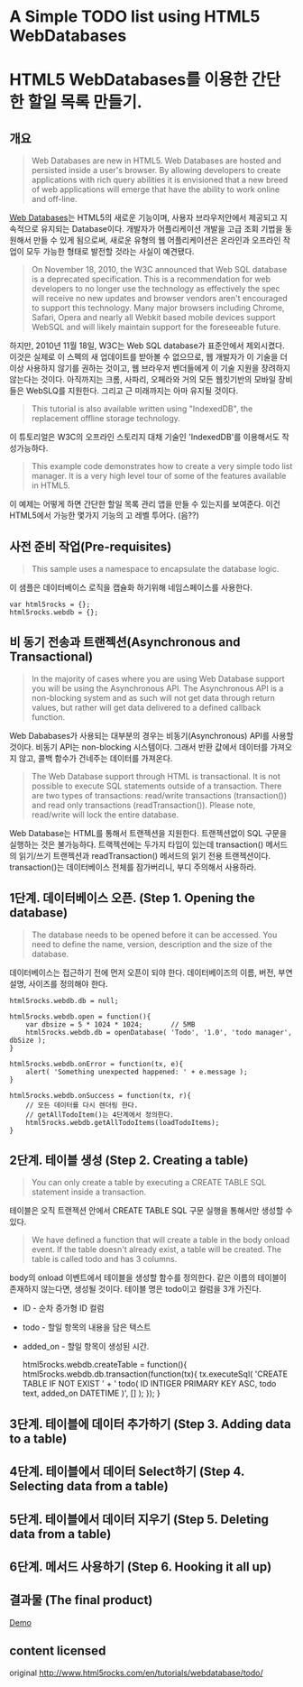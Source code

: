 # A Simple TODO list using HTML5 WebDatabases
# HTML5 WebDatabases를 이용한 간단한 할일 목록 만들기.

## 개요
> Web Databases are new in HTML5. Web Databases are hosted and persisted inside a user's browser. By allowing developers to create applications with rich query abilities it is envisioned that a new breed of web applications will emerge that have the ability to work online and off-line.

[Web Databases](http://dev.w3.org/html5/webdatabase)는 HTML5의 새로운 기능이며, 사용자 브라우저안에서 제공되고 지속적으로 유지되는 Database이다. 개발자가 어플리케이션 개발을 고급 조회 기법을 동원해서 만들 수 있게 됨으로써, 새로운 유형의 웹 어플리케이션은 온라인과 오프라인 작업이 모두 가능한 형태로 발전할 것라는 사실이 예견됐다. 

> On November 18, 2010, the W3C announced that Web SQL database is a deprecated specification. This is a recommendation for web developers to no longer use the technology as effectively the spec will receive no new updates and browser vendors aren't encouraged to support this technology. Many major browsers including Chrome, Safari, Opera and nearly all Webkit based mobile devices support WebSQL and will likely maintain support for the foreseeable future. 

하지만, 2010년 11월 18일, W3C는 Web SQL database가 표준안에서 제외시켰다. 이것은 실제로 이 스펙의 새 업데이트를 받아볼 수 없으므로, 웹 개발자가 이 기술을 더 이상 사용하지 않기를 권하는 것이고, 웹 브라우저 벤더들에게 이 기술 지원을 장려하지 않는다는 것이다. 아직까지는 크롬, 사파리, 오페라와 거의 모든 웹킷기반의 모바일 장비들은 WebSLQ를 지원한다. 그리고 근 미래까지는 아마 유지될 것이다. 

> This tutorial is also available written using "IndexedDB", the replacement offline storage technology. 

이 튜토리얼은 W3C의 오프라인 스토리지 대채 기술인 'IndexedDB'를 이용해서도 작성가능하다. 

> This example code demonstrates how to create a very simple todo list manager. It is a very high level tour of some of the features available in HTML5. 

이 예제는 어떻게 하면 간단한 할일 목록 관리 앱을 만들 수 있는지를 보여준다. 이건 HTML5에서 가능한 몇가지 기능의 고 레벨 투어다. (음??)


## 사전 준비 작업(Pre-requisites)
>This sample uses a namespace to encapsulate the database logic.

이 샘플은 데이터베이스 로직을 캡슐화 하기위해 네임스페이스를 사용한다. 

    var html5rocks = {};
    html5rocks.webdb = {};

## 비 동기 전송과 트랜젝션(Asynchronous and Transactional)

> In the majority of cases where you are using Web Database support you will be using the Asynchronous API. The Asynchronous API is a non-blocking system and as such will not get data through return values, but rather will get data delivered to a defined callback function. 

Web Dababases가 사용되는 대부분의 경우는 비동기(Asynchronous) API를 사용할 것이다. 비동기 API는 non-blocking 시스템이다. 그래서 반환 값에서 데이터를 가져오지 않고, 콜백 함수가 건네주는 데이터를 가져온다. 

>The Web Database support through HTML is transactional. It is not possible to execute SQL statements outside of a transaction. There are two types of transactions: read/write transactions (transaction()) and read only transactions (readTransaction()). Please note, read/write will lock the entire database. 

Web Database는 HTML를 통해서 트랜젝션을 지원한다. 트랜젝션없이 SQL 구문을 실행하는 것은 불가능하다. 트랙젝션에는 두가지 타입이 있는데 transaction() 메서드의 읽기/쓰기 트랜젝션과 readTransaction() 메서드의 읽기 전용 트랜젝션이다. transaction()는 데이터베이스 전체를 잠가버리니, 부디 주의해서 사용하라. 

## 1단계. 데이터베이스 오픈. (Step 1. Opening the database)
> The database needs to be opened before it can be accessed. You need to define the name, version, description and the size of the database. 

데이터베이스는 접근하기 전에 먼저 오픈이 되야 한다. 데이터베이즈의 이름, 버전, 부연설명, 사이즈를 정의해야 한다. 

    html5rocks.webdb.db = null;

    html5rocks.webdb.open = function(){
        var dbsize = 5 * 1024 * 1024; 		// 5MB
        html5rocks.webdb.db = openDatabase( 'Todo', '1.0', 'todo manager', dbSize );
    }

    html5rocks.webdb.onError = function(tx, e){
        alert( 'Something unexpected happened: ' + e.message );
    }

    html5rocks.webdb.onSuccess = function(tx, r){
        // 모든 데이터를 다시 렌더링 한다. 
        // getAllTodoItem()는 4단계에서 정의한다.
        html5rocks.webdb.getAllTodoItems(loadTodoItems);
    }

## 2단계. 테이블 생성 (Step 2. Creating a table)
> You can only create a table by executing a CREATE TABLE SQL statement inside a transaction. 

테이블은 오직 트랜젝션 안에서 CREATE TABLE SQL 구문 실행을 통해서만 생성할 수 있다. 

> We have defined a function that will create a table in the body onload event. If the table doesn't already exist, a table will be created. The table is called todo and has 3 columns. 

body의 onload 이벤트에서 테이블을 생성할 함수를 정의한다. 같은 이름의 테이블이 존재하지 않는다면, 생성될 것이다. 테이블 명은 todo이고 컬럼을 3개 가진다. 

* ID - 순차 증가형 ID 컬럼
* todo - 할일 항목의 내용을 담은 텍스트
* added_on - 할일 항목이 생성된 시간.

    html5rocks.webdb.createTable = function(){
        html5rocks.webdb.db.transaction(function(tx){
            tx.executeSql( 'CREATE TABLE IF NOT EXIST ' +
                        ' todo( ID INTIGER PRIMARY KEY ASC, todo	 text, added_on DATETIME )', [] );
        });
    }

## 3단계. 테이블에 데이터 추가하기 (Step 3. Adding data to a table)

## 4단계. 테이블에서 데이터 Select하기 (Step 4. Selecting data from a table)

## 5단계. 테이블에서 데이터 지우기 (Step 5. Deleting data from a table)

## 6단계. 메서드 사용하기 (Step 6. Hooking it all up)

## 결과물 (The final product)
[Demo](http://www.html5rocks.com/en/tutorials/webdatabase/todo/#toc-final)

## content licensed
original http://www.html5rocks.com/en/tutorials/webdatabase/todo/


